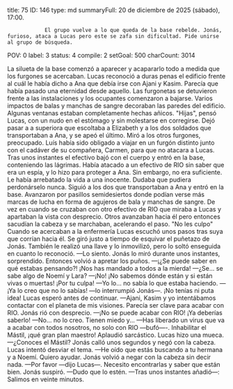 title:          75
ID:             146
type:           md
summaryFull:    20 de diciembre de 2025 (sábado), 17:00.
                
                El grupo vuelve a lo que queda de la base rebelde. Jonás, furioso, ataca a Lucas pero este se zafa sin dificultad. Pide unirse al grupo de búsqueda.
POV:            0
label:          3
status:         4
compile:        2
setGoal:        500
charCount:      3014


La silueta de la base comenzó a aparecer y acapararlo todo a medida que los furgones se acercaban. Lucas reconoció a duras penas el edificio frente al cuál le había dicho a Ana que debía irse con Ajani y Kasim.
Parecía que había pasado una eternidad desde aquello.
Las furgonetas se detuvieron frente a las instalaciones y los ocupantes comenzaron a bajarse. Varios impactos de balas y manchas de sangre decoraban las paredes del edificio. Algunas ventanas estaban completamente hechas añicos.
"Hijas", pensó Lucas, con un nudo en el estómago y sin molestarse en corregirse.
Dejó pasar a a superiora que escoltaba a Elizabeth y a los dos soldados que transportaban a Ana, y se apeó el último.
Miró a los otros furgones, preocupado.
Luís había sido obligado a viajar en un furgón distinto junto con el cadáver de su compañera, Carmen, para que no atacara a Lucas. Tras unos instantes el efectivo bajó con el cuerpo y entró en la base, conteniendo las lágrimas.
Había atacado a un efectivo de RIO sin saber que era un espía, y lo hizo para proteger a Ana. Sin embargo, no era suficiente. Le había arrebatado la vida a una inocente.
Dudaba que pudiera perdonárselo nunca.
Siguió a los dos que transportaban a Ana y entró en la base. Avanzaron por pasillos semidesiertos donde podían verse más marcas de lucha en forma de agujeros de bala y manchas de sangre.
De vez en cuando se cruzaban con otro efectivo de RIO que miraba a Lucas y apartaban la vista con desprecio. Otros avanzaban hacia él pero entonces sacudían la cabeza y se marchaban, acelerando el paso.
"No les culpo"
Cuando se acercaban a la enfermería Lucas escuchó unos pasos tras suya que corrían hacia él.
Se giró justo a tiempo de esquivar el puñetazo de Jonás. También le realizó una llave y lo inmovilizó, pero lo soltó enseguida en cuanto lo reconoció.
—Lo siento.
Jonás lo miró durante unos instantes, sorprendido. Entonces volvió a apretar los puños.
—¡¿Se puede saber en qué estabas pensando?! ¡Nos has mandado a todos a la mierda!
—¿Se... se sabe algo de Noemí y Lara?
—¡No! ¡No sabemos dónde están y si están vivas o muertas! ¡Por tu culpa!
—Yo lo... no sabía lo que estaba haciendo.
—¡Ya lo creo que no lo sabías! —lo interrumpió Jonás—. ¡No tenías ni puta idea!
Lucas esperó antes de continuar.
—Ajani, Kasim y yo intentábamos contactar con el planeta de mis visiones. Parecía ser clave para acabar con RIO.
Jonás rió con desprecio.
—¡No se puede acabar con RIO! ¡Ya deberías saberlo!
—No... no lo creo. Tienen miedo y...
—Has liberado un virus que va a acabar con todos nosotros, no solo con RIO —bufó—-. Inhabilitar el Mástil, ¡qué gran plan maestro!
Aplaudió sarcástico. Lucas hizo una mueca.
—¿Conoces el Mástil?
Jonás calló unos segundos y negó con la cabeza. Lucas intentó desviar el tema.
—He oído que estás buscando a tu hermana y a Noemí. Quiero ayudar.
Jonás volvió a negar con la cabeza sin decir nada.
—Por favor —dijo Lucas—. Necesito encontrarlas y saber que están bien.
Jonás suspiró.
—Dudo que lo estén. —Tras unos instantes añadió—: Salimos en veinte minutos.